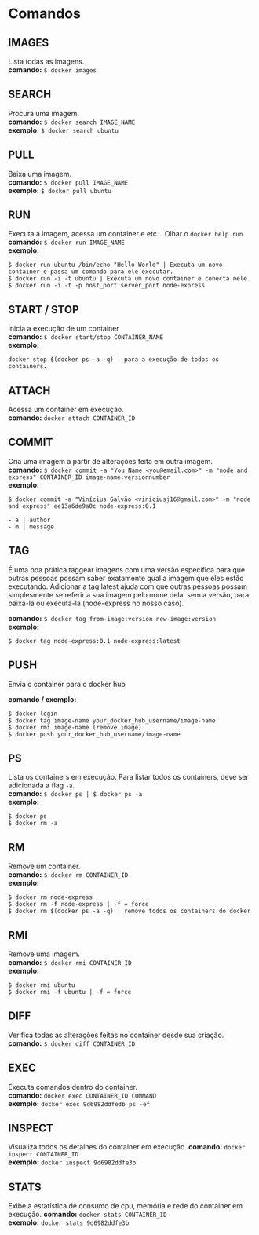 # Comandos

## IMAGES
Lista todas as imagens.  
**comando:** `$ docker images`

## SEARCH
Procura uma imagem.  
**comando:** `$ docker search IMAGE_NAME`  
**exemplo:** `$ docker search ubuntu`

## PULL
Baixa uma imagem.  
**comando:** `$ docker pull IMAGE_NAME`   
**exemplo:** `$ docker pull ubuntu`

## RUN
Executa a imagem, acessa um container e etc... Olhar o `docker help run`.  
**comando:** `$ docker run IMAGE_NAME`  
**exemplo:**

```
$ docker run ubuntu /bin/echo "Hello World" | Executa um novo container e passa um comando para ele executar.
$ docker run -i -t ubuntu | Executa um novo container e conecta nele.
$ docker run -i -t -p host_port:server_port node-express
```

## START / STOP  
Inicia a execução de um container  
**comando:** `$ docker start/stop CONTAINER_NAME`  
**exemplo:**

```
docker stop $(docker ps -a -q) | para a execução de todos os containers.
```

## ATTACH  
Acessa um container em execução.  
**comando:** `docker attach CONTAINER_ID`

## COMMIT
Cria uma imagem a partir de alterações feita em outra imagem.  
**comando:** `$ docker commit -a "You Name <you@email.com>" -m "node and express" CONTAINER_ID image-name:versionnumber`  
**exemplo:**

```
$ docker commit -a "Vinícius Galvão <viniciusj16@gmail.com>" -m "node and express" ee13a6de9a0c node-express:0.1

- a | author
- m | message
```

## TAG  
É uma boa prática taggear imagens com uma versão específica para que outras pessoas possam saber exatamente qual a imagem que eles estão executando. Adicionar a tag latest ajuda com que outras pessoas possam simplesmente se referir a sua imagem pelo nome dela, sem a versão, para baixá-la ou executá-la (node-express no nosso caso).

**comando:** `$ docker tag from-image:version new-image:version`  
**exemplo:**

```
$ docker tag node-express:0.1 node-express:latest
```

## PUSH  
Envia o container para o docker hub

**comando / exemplo:**
```
$ docker login
$ docker tag image-name your_docker_hub_username/image-name
$ docker rmi image-name (remove image)
$ docker push your_docker_hub_username/image-name
```

## PS
Lista os containers em execução. Para listar todos os containers, deve ser adicionada a flag `-a`.  
**comando:** `$ docker ps | $ docker ps -a`  
**exemplo:**

```
$ docker ps
$ docker rm -a
```

## RM  
Remove um container.  
**comando:** `$ docker rm CONTAINER_ID`  
**exemplo:**

```
$ docker rm node-express
$ docker rm -f node-express | -f = force
$ docker rm $(docker ps -a -q) | remove todos os containers do docker
```

## RMI  
Remove uma imagem.  
**comando:** `$ docker rmi CONTAINER_ID`  
**exemplo:**

```
$ docker rmi ubuntu
$ docker rmi -f ubuntu | -f = force
```

## DIFF  
Verifica todas as alterações feitas no container desde sua criação.  
**comando:** `$ docker diff CONTAINER_ID`

## EXEC  
Executa comandos dentro do container.  
**comando:** `docker exec CONTAINER_ID COMMAND`  
**exemplo:** `docker exec 9d6982ddfe3b ps -ef`

## INSPECT  
Visualiza todos os detalhes do container em execução.
**comando:** `docker inspect CONTAINER_ID`  
**exemplo:** `docker inspect 9d6982ddfe3b`

## STATS  
Exibe a estatística de consumo de cpu, memória e rede do container em execução.
**comando:** `docker stats CONTAINER_ID`  
**exemplo:** `docker stats 9d6982ddfe3b`

